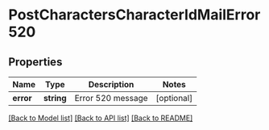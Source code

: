 # PostCharactersCharacterIdMailError520

## Properties
Name | Type | Description | Notes
------------ | ------------- | ------------- | -------------
**error** | **string** | Error 520 message | [optional] 

[[Back to Model list]](../README.md#documentation-for-models) [[Back to API list]](../README.md#documentation-for-api-endpoints) [[Back to README]](../README.md)


